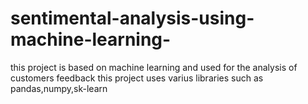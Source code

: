 # sentimental-analysis-using-machine-learning-
this project is based on machine learning and used for the analysis of customers feedback 
this project uses varius libraries such as pandas,numpy,sk-learn
